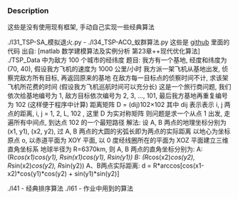 ### Description
这些是没有使用现有框架, 手动自己实现一些经典算法

./l31_TSP-SA_模拟退火.py - ./l34_TSP-ACO_蚁群算法.py 这些是 [github](https://github.com/qiangsiwei/bionics) 里面的代码
出自: [matlab 数学建模算法及实例分析  第23章++现代优化算法]
./TSP_Data 中为敌方 100 个城市的经纬度
题目:
我方有一个基地, 经度和纬度为 (70, 40), 假设我方飞机的速度为 1000 公里/小时
我方派一架飞机从基地出发, 侦察完敌方所有目标, 再返回原来的基地
在敌方每一目标点的侦察时间不计, 求该架飞机所花费的时间 (假设我方飞机巡航时间可以充分长)
这是一个旅行商问题, 我们依次给基地编号为 1, 敌方目标依次编号为 2, 3, …, 101, 最后我方基地再重复编号为 102 (这样便于程序中计算)
距离矩阵 D = (dij)102×102
其中 dij 表示表示 i, j 两点的距离, i, j = 1, 2, L, 102 , 这里 D 为实对称矩阵
则问题是求一个从点 1 出发, 走遍所有中间点, 到达点 102 的一个最短路径
解法:
设 A, B 两点的地理坐标分别为 (x1, y1), (x2, y2), 过 A, B 两点的大圆的劣弧长即为两点的实际距离
以地心为坐标原点 o, 以赤道平面为 XOY 平面, 以 0 度经线圈所在的平面为 XOZ 平面建立三维直角坐标系
地球半径为 R=6370km, 则 A, B 两点的直角坐标分别为:
A: (R*cos(x1)*cos(y1), R*sin(x1)*cos(y1), R*sin(y1))    B: (R*cos(x2)*cos(y2), R*sin(x2)*cos(y2), R*sin(y2))
A、B两点实际距离:
d = R*arccos[cos(x1-x2)*cos(y1)*cos(y2) + sin(y1)*sin(y2)]

./l41 - 经典排序算法
./l61 - 作业中用到的算法
